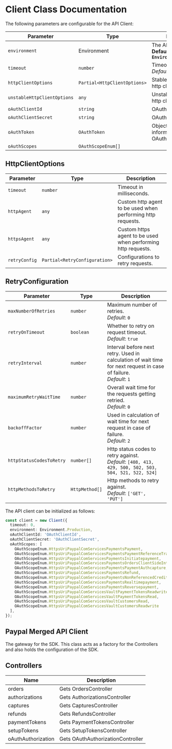 
# Client Class Documentation

The following parameters are configurable for the API Client:

| Parameter | Type | Description |
|  --- | --- | --- |
| `environment` | Environment | The API environment. <br> **Default: `Environment.Production`** |
| `timeout` | `number` | Timeout for API calls.<br>*Default*: `0` |
| `httpClientOptions` | `Partial<HttpClientOptions>` | Stable configurable http client options. |
| `unstableHttpClientOptions` | `any` | Unstable configurable http client options. |
| `oAuthClientId` | `string` | OAuth 2 Client ID |
| `oAuthClientSecret` | `string` | OAuth 2 Client Secret |
| `oAuthToken` | `OAuthToken` | Object for storing information about the OAuth token |
| `oAuthScopes` | `OAuthScopeEnum[]` |  |

## HttpClientOptions

| Parameter | Type | Description |
|  --- | --- | --- |
| `timeout` | `number` | Timeout in milliseconds. |
| `httpAgent` | `any` | Custom http agent to be used when performing http requests. |
| `httpsAgent` | `any` | Custom https agent to be used when performing http requests. |
| `retryConfig` | `Partial<RetryConfiguration>` | Configurations to retry requests. |

## RetryConfiguration

| Parameter | Type | Description |
|  --- | --- | --- |
| `maxNumberOfRetries` | `number` | Maximum number of retries. <br> *Default*: `0` |
| `retryOnTimeout` | `boolean` | Whether to retry on request timeout. <br> *Default*: `true` |
| `retryInterval` | `number` | Interval before next retry. Used in calculation of wait time for next request in case of failure. <br> *Default*: `1` |
| `maximumRetryWaitTime` | `number` | Overall wait time for the requests getting retried. <br> *Default*: `0` |
| `backoffFactor` | `number` | Used in calculation of wait time for next request in case of failure. <br> *Default*: `2` |
| `httpStatusCodesToRetry` | `number[]` | Http status codes to retry against. <br> *Default*: `[408, 413, 429, 500, 502, 503, 504, 521, 522, 524]` |
| `httpMethodsToRetry` | `HttpMethod[]` | Http methods to retry against. <br> *Default*: `['GET', 'PUT']` |

The API client can be initialized as follows:

```ts
const client = new Client({
  timeout: 0,
  environment: Environment.Production,
  oAuthClientId: 'OAuthClientId',
  oAuthClientSecret: 'OAuthClientSecret',
  oAuthScopes: [
    OAuthScopeEnum.HttpsUriPaypalComServicesPaymentsPayment,
    OAuthScopeEnum.HttpsUriPaypalComServicesPaymentsPaymentReferenceTransaction,
    OAuthScopeEnum.HttpsUriPaypalComServicesPaymentsInitiatepayment,
    OAuthScopeEnum.HttpsUriPaypalComServicesPaymentsOrdersClientSideIntegration,
    OAuthScopeEnum.HttpsUriPaypalComServicesPaymentsPaymentAuthcapture,
    OAuthScopeEnum.HttpsUriPaypalComServicesPaymentsRefund,
    OAuthScopeEnum.HttpsUriPaypalComServicesPaymentsNonReferencedCredit,
    OAuthScopeEnum.HttpsUriPaypalComServicesPaymentsRealtimepayment,
    OAuthScopeEnum.HttpsUriPaypalComServicesPaymentsReversepayment,
    OAuthScopeEnum.HttpsUriPaypalComServicesVaultPaymentTokensReadwrite,
    OAuthScopeEnum.HttpsUriPaypalComServicesVaultPaymentTokensRead,
    OAuthScopeEnum.HttpsUriPaypalComServicesVaultCustomersRead,
    OAuthScopeEnum.HttpsUriPaypalComServicesVaultCustomersReadwrite
  ],
});
```

## Paypal Merged API Client

The gateway for the SDK. This class acts as a factory for the Controllers and also holds the configuration of the SDK.

## Controllers

| Name | Description |
|  --- | --- |
| orders | Gets OrdersController |
| authorizations | Gets AuthorizationsController |
| captures | Gets CapturesController |
| refunds | Gets RefundsController |
| paymentTokens | Gets PaymentTokensController |
| setupTokens | Gets SetupTokensController |
| oAuthAuthorization | Gets OAuthAuthorizationController |


